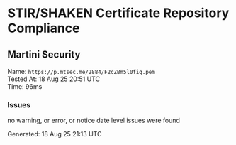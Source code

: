 # STIR/SHAKEN Certificate Repository Compliance

## Martini Security

Name: `https://p.mtsec.me/2884/F2cZBm5l0fiq.pem`\
Tested At: 18 Aug 25 20:51 UTC\
Time: 96ms

### Issues

no warning, or error, or notice date level issues were found

Generated: 18 Aug 25 21:13 UTC